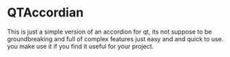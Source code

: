 # QTAccordian

This is just a simple version of an accordion for qt, its not suppose to be groundbreaking and full of complex features just easy and and quick to use. you make use it if you find it useful for your project.
